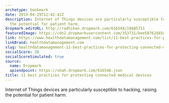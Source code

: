 ```yaml
---
archetype: bookmark
date: 2019-04-29T12:42:42Z
description: Internet of Things devices are particularly susceptible to hacking, raising
  the potential for patient harm.
dropmark.editURL: http://radhikan.dropmark.com/616548/18685711
featuredImage: https://cdn2.dropmarkusercontent.com/353731/bee58762d45e07a42cd2fafebfacc3e0564040a0cb1d5331781b4effaf631e7f/thumbnail/90?Expires=1557430062&Signature=c0ZUCoaQONx1zOG-I7gb75QxcRnBx8vioVkG-guM3A5ssr5mLwpGBhkSIBMB-G~MY7sWes4FfGrVF6CeJBmIzCXMSa5lup-5fMwrUQHANG1OVhG9Z2DePiSIN-mHwfLlC4uF8f40OtqI5NIKuJgLeVvJ21-VAJRKAVsm6QGLuWZM6qAI48o~QoTUfyBDHU6Y~1ddbqDiZ8yRVhgoCX5WW~zJym6DVEYs7onzVMdjYBCzLzB-6YmMwFeF6jrtdFqsDsKsnZ8cIQQFYGzYPPgwzucWGmZf6WSPtW2Ff~QLamRw9iYyscKrBINugBPxfTSstYpcVohqkn~O-Dhwiqisgw__&Key-Pair-Id=APKAITQYWVEN757ZA4KQ
link: https://www.healthdatamanagement.com/list/11-best-practices-for-protecting-connected-medical-devices
linkBrand: healthdatamanagement.com
slug: healthdatamanagement-11-best-practices-for-protecting-connected-medical-devices
socialScore: 38
socialScoreSimulated: true
source:
  name: Dropmark
  apiendpoint: https://shah.dropmark.com/616548.json
title: 11 best practices for protecting connected medical devices
---
```

Internet of Things devices are particularly susceptible to hacking, raising the potential for patient harm.